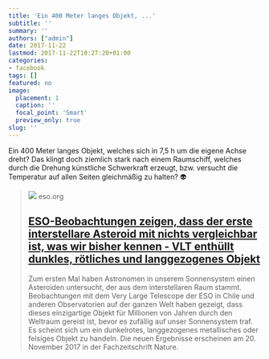 ```yaml
---
title: 'Ein 400 Meter langes Objekt, ...'
subtitle: ''
summary: ''
authors: ["admin"]
date: 2017-11-22
lastmod: 2017-11-22T10:27:20+01:00
categories:
- facebook
tags: []
featured: no
image:
  placement: 1
  caption: ''
  focal_point: 'Smart'
  preview_only: true
slug: ''
---
```

Ein 400 Meter langes Objekt, welches sich in 7,5 h um die eigene Achse dreht? Das klingt doch ziemlich stark nach einem Raumschiff, welches durch die Drehung künstliche Schwerkraft erzeugt, bzw. versucht die Temperatur auf allen Seiten gleichmäßig zu halten? 👽
> [![](http://www.eso.org/public/archives/images/screen/eso1737a.jpg)](https://www.eso.org/public/switzerland-de/news/eso1737/)
> eso.org
> ## [ESO-Beobachtungen zeigen, dass der erste interstellare Asteroid mit nichts vergleichbar ist, was wir bisher kennen - VLT enthüllt dunkles, rötliches und langgezogenes Objekt ](https://www.eso.org/public/switzerland-de/news/eso1737/)
>
>Zum ersten Mal haben Astronomen in unserem Sonnensystem einen Asteroiden untersucht, der aus dem interstellaren Raum stammt. Beobachtungen mit dem Very Large Telescope der ESO in Chile und anderen Observatorien auf der ganzen Welt haben gezeigt, dass dieses einzigartige Objekt für Millionen von Jahren durch den Weltraum gereist ist, bevor es zufällig auf unser Sonnensystem traf. Es scheint sich um ein dunkelrotes, langgezogenes metallisches oder felsiges Objekt zu handeln. Die neuen Ergebnisse erscheinen am 20. November 2017 in der Fachzeitschrift Nature.

